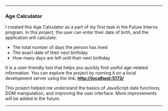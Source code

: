 

---

### Age Calculator

I created this Age Calculator as a part of my first task in the Future Interns program. In this project, the user can enter their date of birth, and the application will calculate:

* The total number of days the person has lived
* The exact date of their next birthday
* How many days are left until their next birthday

It is a user-friendly tool that helps you quickly find useful age-related information. You can explore the project by running it on a local development server using the link:
**[http://localhost:5173/](http://localhost:5173/)**

This project helped me understand the basics of JavaScript date functions, DOM manipulation, and improving the user interface. More improvements will be added in the future.

---

